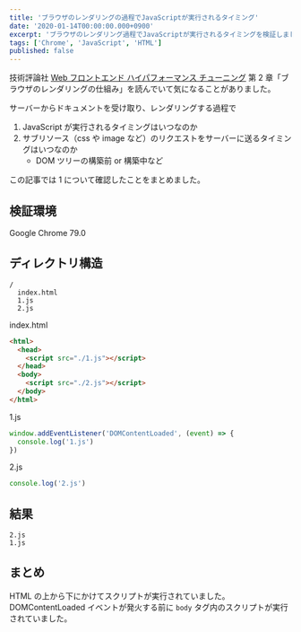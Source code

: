 ```yaml
---
title: 'ブラウザのレンダリングの過程でJavaScriptが実行されるタイミング'
date: '2020-01-14T00:00:00.000+0900'
excerpt: 'ブラウザのレンダリング過程でJavaScriptが実行されるタイミングを検証しました。HTMLを上から順にスクリプトが実行されることを確認しました。'
tags: ['Chrome', 'JavaScript', 'HTML']
published: false
---
```


技術評論社 [Web フロントエンド ハイパフォーマンス チューニング](https://gihyo.jp/book/2017/978-4-7741-8967-3) 第 2 章「ブラウザのレンダリングの仕組み」を読んでいて気になることがありました。

サーバーからドキュメントを受け取り、レンダリングする過程で

1. JavaScript が実行されるタイミングはいつなのか
2. サブリソース（css や image など）のリクエストをサーバーに送るタイミングはいつなのか
   - DOM ツリーの構築前 or 構築中など

この記事では 1 について確認したことをまとめました。

## 検証環境

Google Chrome 79.0

## ディレクトリ構造

```
/
  index.html
  1.js
  2.js
```

index.html

```html
<html>
  <head>
    <script src="./1.js"></script>
  </head>
  <body>
    <script src="./2.js"></script>
  </body>
</html>
```

1.js

```js
window.addEventListener('DOMContentLoaded', (event) => {
  console.log('1.js')
})
```

2.js

```js
console.log('2.js')
```

## 結果

```
2.js
1.js
```

## まとめ

HTML の上から下にかけてスクリプトが実行されていました。DOMContentLoaded イベントが発火する前に `body` タグ内のスクリプトが実行されていました。
